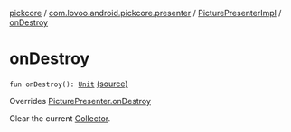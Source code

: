 [pickcore](../../index.md) / [com.lovoo.android.pickcore.presenter](../index.md) / [PicturePresenterImpl](index.md) / [onDestroy](./on-destroy.md)

# onDestroy

`fun onDestroy(): `[`Unit`](https://kotlinlang.org/api/latest/jvm/stdlib/kotlin/-unit/index.html) [(source)](https://github.com/lovoo/android-pickpic/blob/master/pickcore/src/main/kotlin/com/lovoo/android/pickcore/presenter/PicturePresenterImpl.kt#L43)

Overrides [PicturePresenter.onDestroy](../../com.lovoo.android.pickcore.contract/-picture-presenter/on-destroy.md)

Clear the current [Collector](../../com.lovoo.android.pickcore.loader/-collector/index.md).

